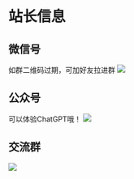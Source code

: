 # 站长信息

## 微信号
如群二维码过期，可加好友拉进群
![](/images/Info/wechat_code.png)

## 公众号

可以体验ChatGPT哦！
![](/images/Info/640.png)

## 交流群

![](/images/Info/chatgpt_group.jpg)
